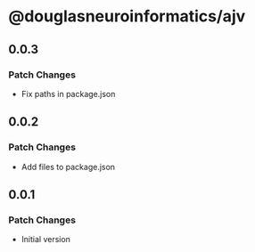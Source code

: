 # @douglasneuroinformatics/ajv

## 0.0.3

### Patch Changes

- Fix paths in package.json

## 0.0.2

### Patch Changes

- Add files to package.json

## 0.0.1

### Patch Changes

- Initial version

